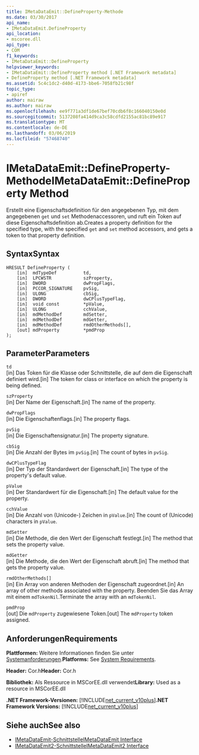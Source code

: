 ```yaml
---
title: IMetaDataEmit::DefineProperty-Methode
ms.date: 03/30/2017
api_name:
- IMetaDataEmit.DefineProperty
api_location:
- mscoree.dll
api_type:
- COM
f1_keywords:
- IMetaDataEmit::DefineProperty
helpviewer_keywords:
- IMetaDataEmit::DefineProperty method [.NET Framework metadata]
- DefineProperty method [.NET Framework metadata]
ms.assetid: 5c4c1dc2-d40d-4173-bbe6-7058fb21c98f
topic_type:
- apiref
author: mairaw
ms.author: mairaw
ms.openlocfilehash: ee9f771a3df1de67bef70cdb6f8c166040150e0d
ms.sourcegitcommit: 5137208fa414d9ca3c58cdfd2155ac81bc89e917
ms.translationtype: MT
ms.contentlocale: de-DE
ms.lasthandoff: 03/06/2019
ms.locfileid: "57468740"
---
```

# <a name="imetadataemitdefineproperty-method"></a><span data-ttu-id="1d7c1-102">IMetaDataEmit::DefineProperty-Methode</span><span class="sxs-lookup"><span data-stu-id="1d7c1-102">IMetaDataEmit::DefineProperty Method</span></span>
<span data-ttu-id="1d7c1-103">Erstellt eine Eigenschaftsdefinition für den angegebenen Typ, mit dem angegebenen `get` und `set` Methodenaccessoren, und ruft ein Token auf diese Eigenschaftsdefinition ab.</span><span class="sxs-lookup"><span data-stu-id="1d7c1-103">Creates a property definition for the specified type, with the specified `get` and `set` method accessors, and gets a token to that property definition.</span></span>  
  
## <a name="syntax"></a><span data-ttu-id="1d7c1-104">Syntax</span><span class="sxs-lookup"><span data-stu-id="1d7c1-104">Syntax</span></span>  
  
```  
HRESULT DefineProperty (   
    [in]  mdTypeDef          td,   
    [in]  LPCWSTR            szProperty,   
    [in]  DWORD              dwPropFlags,   
    [in]  PCCOR_SIGNATURE    pvSig,   
    [in]  ULONG              cbSig,   
    [in]  DWORD              dwCPlusTypeFlag,   
    [in]  void const         *pValue,   
    [in]  ULONG              cchValue,   
    [in]  mdMethodDef        mdSetter,   
    [in]  mdMethodDef        mdGetter,   
    [in]  mdMethodDef        rmdOtherMethods[],   
    [out] mdProperty         *pmdProp   
);  
```  
  
## <a name="parameters"></a><span data-ttu-id="1d7c1-105">Parameter</span><span class="sxs-lookup"><span data-stu-id="1d7c1-105">Parameters</span></span>  
 `td`  
 <span data-ttu-id="1d7c1-106">[in] Das Token für die Klasse oder Schnittstelle, die auf dem die Eigenschaft definiert wird.</span><span class="sxs-lookup"><span data-stu-id="1d7c1-106">[in] The token for class or interface on which the property is being defined.</span></span>  
  
 `szProperty`  
 <span data-ttu-id="1d7c1-107">[in] Der Name der Eigenschaft.</span><span class="sxs-lookup"><span data-stu-id="1d7c1-107">[in] The name of the property.</span></span>  
  
 `dwPropFlags`  
 <span data-ttu-id="1d7c1-108">[in] Die Eigenschaftenflags.</span><span class="sxs-lookup"><span data-stu-id="1d7c1-108">[in] The property flags.</span></span>  
  
 `pvSig`  
 <span data-ttu-id="1d7c1-109">[in] Die Eigenschaftensignatur.</span><span class="sxs-lookup"><span data-stu-id="1d7c1-109">[in] The property signature.</span></span>  
  
 `cbSig`  
 <span data-ttu-id="1d7c1-110">[in] Die Anzahl der Bytes im `pvSig`.</span><span class="sxs-lookup"><span data-stu-id="1d7c1-110">[in] The count of bytes in `pvSig`.</span></span>  
  
 `dwCPlusTypeFlag`  
 <span data-ttu-id="1d7c1-111">[in] Der Typ der Standardwert der Eigenschaft.</span><span class="sxs-lookup"><span data-stu-id="1d7c1-111">[in] The type of the property's default value.</span></span>  
  
 `pValue`  
 <span data-ttu-id="1d7c1-112">[in] Der Standardwert für die Eigenschaft.</span><span class="sxs-lookup"><span data-stu-id="1d7c1-112">[in] The default value for the property.</span></span>  
  
 `cchValue`  
 <span data-ttu-id="1d7c1-113">[in] Die Anzahl von (Unicode-) Zeichen in `pValue`.</span><span class="sxs-lookup"><span data-stu-id="1d7c1-113">[in] The count of (Unicode) characters in `pValue`.</span></span>  
  
 `mdSetter`  
 <span data-ttu-id="1d7c1-114">[in] Die Methode, die den Wert der Eigenschaft festlegt.</span><span class="sxs-lookup"><span data-stu-id="1d7c1-114">[in] The method that sets the property value.</span></span>  
  
 `mdGetter`  
 <span data-ttu-id="1d7c1-115">[in] Die Methode, die den Wert der Eigenschaft abruft.</span><span class="sxs-lookup"><span data-stu-id="1d7c1-115">[in] The method that gets the property value.</span></span>  
  
 `rmdOtherMethods[]`  
 <span data-ttu-id="1d7c1-116">[in] Ein Array von anderen Methoden der Eigenschaft zugeordnet.</span><span class="sxs-lookup"><span data-stu-id="1d7c1-116">[in] An array of other methods associated with the property.</span></span> <span data-ttu-id="1d7c1-117">Beenden Sie das Array mit einem `mdTokenNil`.</span><span class="sxs-lookup"><span data-stu-id="1d7c1-117">Terminate the array with an `mdTokenNil`.</span></span>  
  
 `pmdProp`  
 <span data-ttu-id="1d7c1-118">[out] Die `mdProperty` zugewiesene Token.</span><span class="sxs-lookup"><span data-stu-id="1d7c1-118">[out] The `mdProperty` token assigned.</span></span>  
  
## <a name="requirements"></a><span data-ttu-id="1d7c1-119">Anforderungen</span><span class="sxs-lookup"><span data-stu-id="1d7c1-119">Requirements</span></span>  
 <span data-ttu-id="1d7c1-120">**Plattformen:** Weitere Informationen finden Sie unter [Systemanforderungen](../../../../docs/framework/get-started/system-requirements.md).</span><span class="sxs-lookup"><span data-stu-id="1d7c1-120">**Platforms:** See [System Requirements](../../../../docs/framework/get-started/system-requirements.md).</span></span>  
  
 <span data-ttu-id="1d7c1-121">**Header:** Cor.h</span><span class="sxs-lookup"><span data-stu-id="1d7c1-121">**Header:** Cor.h</span></span>  
  
 <span data-ttu-id="1d7c1-122">**Bibliothek:** Als Ressource in MSCorEE.dll verwendet</span><span class="sxs-lookup"><span data-stu-id="1d7c1-122">**Library:** Used as a resource in MSCorEE.dll</span></span>  
  
 <span data-ttu-id="1d7c1-123">**.NET Framework-Versionen:** [!INCLUDE[net_current_v10plus](../../../../includes/net-current-v10plus-md.md)]</span><span class="sxs-lookup"><span data-stu-id="1d7c1-123">**.NET Framework Versions:** [!INCLUDE[net_current_v10plus](../../../../includes/net-current-v10plus-md.md)]</span></span>  
  
## <a name="see-also"></a><span data-ttu-id="1d7c1-124">Siehe auch</span><span class="sxs-lookup"><span data-stu-id="1d7c1-124">See also</span></span>
- [<span data-ttu-id="1d7c1-125">IMetaDataEmit-Schnittstelle</span><span class="sxs-lookup"><span data-stu-id="1d7c1-125">IMetaDataEmit Interface</span></span>](../../../../docs/framework/unmanaged-api/metadata/imetadataemit-interface.md)
- [<span data-ttu-id="1d7c1-126">IMetaDataEmit2-Schnittstelle</span><span class="sxs-lookup"><span data-stu-id="1d7c1-126">IMetaDataEmit2 Interface</span></span>](../../../../docs/framework/unmanaged-api/metadata/imetadataemit2-interface.md)
